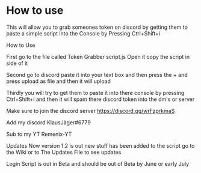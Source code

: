 # How to use 
This will allow you to grab someones token on discord by getting them to paste a simple script into the Console by Pressing Ctrl+Shift+i 




How to Use 

First go to the file called  Token Grabber script.js  Open it copy the script in side of it 

Second go to discord paste it into your text box and then press the + and press upload as file and then it will upload 

Thirdly you will try to get them to paste it into there console by pressing Ctrl+Shift+i and then it will spam there discord token into the dm's or server 


Make sure to join the discord server   https://discord.gg/wrFzprkmaS 

Add my discord KlausJäger#6779 

Sub to my YT  Remenix-YT 


Updates Now version 1.2 is out new stuff has been added to the script go to the Wiki or to The   Updates File to see updates 

Login Script is out in Beta and should be out of Beta by June or early July 
